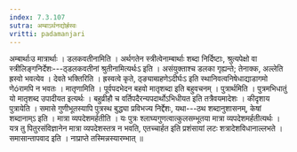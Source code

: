 ```yaml
---
index: 7.3.107
sutra: अम्बाऽर्थनद्योर्ह्रस्वः
vritti: padamanjari
---
```


 अम्बार्थाःउ मात्रार्थाः । डलकवतीनामिति । अर्थगतेन स्त्रीत्वेनाम्बार्थाः शब्दा निर्दिष्टाः, श्रुत्यपेक्षो वा स्त्रीलिङ्गनिर्देशः---ठ्डलकवतीनां श्रुतीनामित्यर्थःऽ इति । असंयुक्ताश्च डलका गृह्यन्ते; तेनाक्क, अल्लेति ह्रस्वो भवत्येव । देवते भक्तिरिति । ह्रस्वत्वे कृते, ठ्ङ्याब्ग्रहणेऽदीर्घःऽ इति स्थानिवत्वनिषेधाद्याडागमो णेóरामपि न भवतः । मातृणामिति । पूर्वपदभेदन बहवो मातृशब्दा इति बहुवचनम् । पुत्रार्थमिति । पुत्रमभिधातुं यो मातृशब्द उपादीयत इत्यर्थः । बहुव्रीहौ च वर्तिपदैरन्यपदार्थोऽभिधीयत इति तत्रैवयमादेशः । कीदृशाय पुत्रायेति । समासे गुणीभूतस्यापि पुत्रस्थ बुद्ध्या प्रविभज्य निर्द्देशः, यथा---ठथ शब्दानुशासनम्, केषां शब्दानाम्ऽ इति । मात्रा व्यपदेशमर्हतीति । यः पुत्रः श्लाघ्यगुणत्वात्कुलसम्भूतया मात्रा व्यपदेशमर्हतीत्यर्थः । यत्र तु पितुरसंविज्ञानेन मात्रा व्यपदेशस्तत्र न भवति, एतच्चार्हत इति प्रशंसायां लटः शत्रादेशविधानाल्लभते । समासान्तापवाद इति । नाप्राप्ते तस्मिन्नस्यारम्भात् ॥